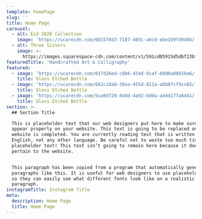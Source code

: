 ```yaml
---
template: homePage
slug: ''
title: Home Page
carousel:
  - alt: Eid 2020 Collection
    image: 'https://ucarecdn.com/60157dd3-7187-403c-a6c0-ebe169fd9d6b/'
  - alt: Three Sisters
    image: >-
      https://images.squarespace-cdn.com/content/v1/591cd05915d5dbf23bf660c0/1554075266121-WWPYDVQ3MMGPMOC3CGNH/ke17ZwdGBToddI8pDm48kNLmoMgP9-PoGL3pTpvfmf97gQa3H78H3Y0txjaiv_0fDoOvxcdMmMKkDsyUqMSsMWxHk725yiiHCCLfrh8O1z5QPOohDIaIeljMHgDF5CVlOqpeNLcJ80NK65_fV7S1UZn9JnVc0xDeoNGVJ3wrjE4Nx_EhhKi4CB_8Hn-bafWShA1iIgJHGOspu562nPK3kQ/Intro+Flaylay+Banner.jpg?format=2500w
featuredTitle: 'Handcrafted Art & Calligraphy'
featured:
  - image: 'https://ucarecdn.com/817d26ed-c8b6-454d-9caf-60d0a00919a6/'
    title: Glass Etched Bottle
  - image: 'https://ucarecdn.com/662c1da9-36ea-455d-811a-abb8fcf9cc65/'
    title: Glass Etched Bottle
  - image: 'https://ucarecdn.com/5ca0d720-8ddd-4a92-bd0a-ad4d177a6d41/'
    title: Glass Etched Bottle
section: >-
  ## Section Title

  This is placeholder text that our web designers put here to make sure words
  appear properly on your website. This text is going to be replaced once the
  website is completed. You are currently reading text that is written in
  English, not any other language. Be careful not to waste too much time reading
  placeholder text! This text isn’t going to remain here because it doesn't
  pertain to the website.


  This paragraph has been copied from a program that automatically generates
  paragraphs like this. It is useful for web designers to use placeholder text
  so they can easily see what different fonts look like on a realistic
  paragraph.
instagramTitle: Instagram Title
meta:
  description: Home Page
  title: Home Page
---
```

